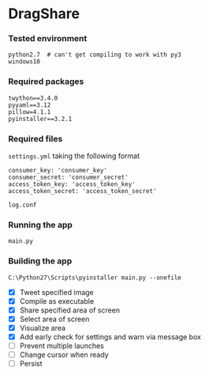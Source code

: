 # DragShare

### Tested environment
```
python2.7  # can't get compiling to work with py3
windows10
```

### Required packages
```
twython==3.4.0
pyyaml==3.12
pillow=4.1.1
pyinstaller==3.2.1
```

### Required files
`settings.yml` taking the following format
```
consumer_key: 'consumer_key'
consumer_secret: 'consumer_secret'
access_token_key: 'access_token_key'
access_token_secret: 'access_token_secret'
```
`log.conf`
### Running the app
```
main.py
```

### Building the app
```
C:\Python27\Scripts\pyinstaller main.py --onefile
```

- [x] Tweet specified image
- [x] Compile as executable
- [x] Share specified area of screen
- [x] Select area of screen
- [x] Visualize area
- [x] Add early check for settings and warn via message box
- [ ] Prevent multiple launches
- [ ] Change cursor when ready
- [ ] Persist
